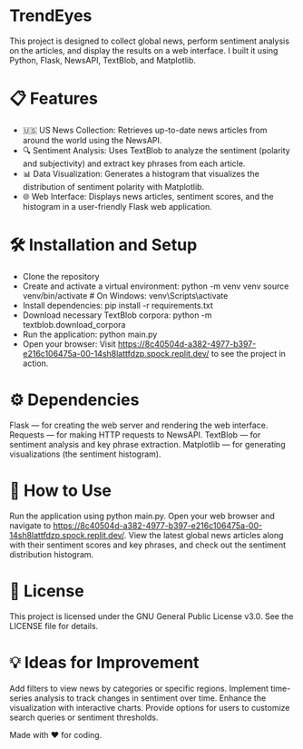 # TrendEyes
This project is designed to collect global news, perform sentiment analysis on the articles, and display the results on a web interface. I built it using Python, Flask, NewsAPI, TextBlob, and Matplotlib.

# 📋 Features
- 🇺🇸 US News Collection: Retrieves up-to-date news articles from around the world using the NewsAPI.
- 🔍 Sentiment Analysis: Uses TextBlob to analyze the sentiment (polarity and subjectivity) and extract key phrases from each article.
- 📊 Data Visualization: Generates a histogram that visualizes the distribution of sentiment polarity with Matplotlib.
- 🌐 Web Interface: Displays news articles, sentiment scores, and the histogram in a user-friendly Flask web application.
# 🛠️ Installation and Setup
- Clone the repository
- Create and activate a virtual environment:
python -m venv venv
source venv/bin/activate  # On Windows: venv\Scripts\activate
- Install dependencies:
pip install -r requirements.txt
- Download necessary TextBlob corpora:
python -m textblob.download_corpora
- Run the application:
python main.py
- Open your browser:
Visit https://8c40504d-a382-4977-b397-e216c106475a-00-14sh8lattfdzp.spock.replit.dev/ to see the project in action.

# ⚙️ Dependencies
Flask — for creating the web server and rendering the web interface.
Requests — for making HTTP requests to NewsAPI.
TextBlob — for sentiment analysis and key phrase extraction.
Matplotlib — for generating visualizations (the sentiment histogram).
# 🚀 How to Use
Run the application using python main.py.
Open your web browser and navigate to https://8c40504d-a382-4977-b397-e216c106475a-00-14sh8lattfdzp.spock.replit.dev/.
View the latest global news articles along with their sentiment scores and key phrases, and check out the sentiment distribution histogram.
# 📝 License
This project is licensed under the GNU General Public License v3.0. See the LICENSE file for details.

# 💡 Ideas for Improvement
Add filters to view news by categories or specific regions.
Implement time-series analysis to track changes in sentiment over time.
Enhance the visualization with interactive charts.
Provide options for users to customize search queries or sentiment thresholds.

Made with ❤️ for coding.
